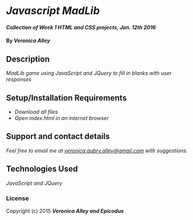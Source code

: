 # _Javascript MadLib_

#### _Collection of Week 1 HTML and CSS projects, Jan. 12th 2016_

#### By _**Veronica Alley**_

## Description

_MadLib game using JavaScript and JQuery to fill in blanks with user responses_

## Setup/Installation Requirements

* _Download all files_
* _Open index.html in an internet browser_

## Support and contact details

_Feel free to email me at veronica.aubry.alley@gmail.com with suggestions._

## Technologies Used

_JavaScript and JQuery_

### License

Copyright (c) 2015 **_Veronica Alley and Epicodus_**
